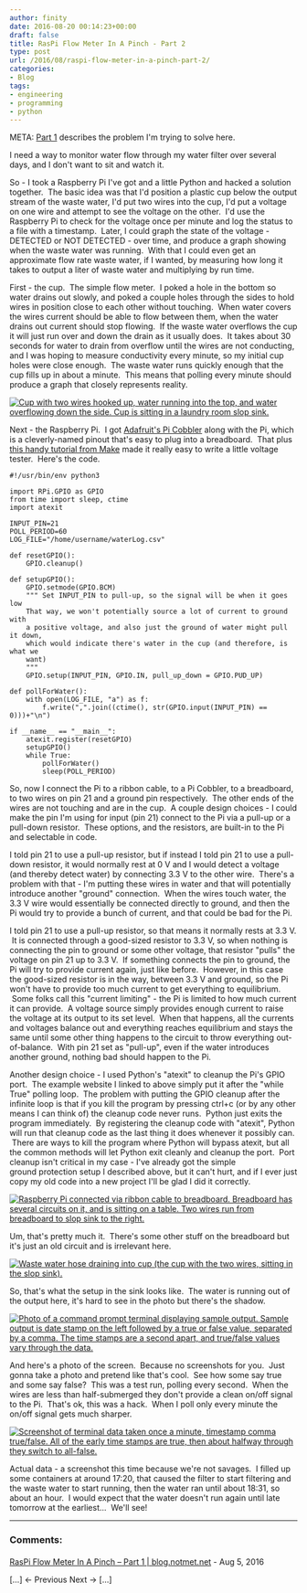 ```yaml
---
author: finity
date: 2016-08-20 00:14:23+00:00
draft: false
title: RasPi Flow Meter In A Pinch - Part 2
type: post
url: /2016/08/raspi-flow-meter-in-a-pinch-part-2/
categories:
- Blog
tags:
- engineering
- programming
- python
---
```


META: [Part 1](https://blog.notmet.net/2016/08/raspi-flow-meter-in-a-pinch-part-1/) describes the problem I'm trying to solve here.

I need a way to monitor water flow through my water filter over several days, and I don't want to sit and watch it.

So - I took a Raspberry Pi I've got and a little Python and hacked a solution together.  The basic idea was that I'd position a plastic cup below the output stream of the waste water, I'd put two wires into the cup, I'd put a voltage on one wire and attempt to see the voltage on the other.  I'd use the Raspberry Pi to check for the voltage once per minute and log the status to a file with a timestamp.  Later, I could graph the state of the voltage - DETECTED or NOT DETECTED - over time, and produce a graph showing when the waste water was running.  With that I could even get an approximate flow rate waste water, if I wanted, by measuring how long it takes to output a liter of waste water and multiplying by run time.

First - the cup.  The simple flow meter.  I poked a hole in the bottom so water drains out slowly, and poked a couple holes through the sides to hold wires in position close to each other without touching.  When water covers the wires current should be able to flow between them, when the water drains out current should stop flowing.  If the waste water overflows the cup it will just run over and down the drain as it usually does.  It takes about 30 seconds for water to drain from overflow until the wires are not conducting, and I was hoping to measure conductivity every minute, so my initial cup holes were close enough.  The waste water runs quickly enough that the cup fills up in about a minute.  This means that polling every minute should produce a graph that closely represents reality.

[![Cup with two wires hooked up, water running into the top, and water overflowing down the side.  Cup is sitting in a laundry room slop sink.](https://blog.notmet.net/wp-content/uploads/2016/08/20160819_182113-e1471649726856-169x300.jpg)
](https://blog.notmet.net/wp-content/uploads/2016/08/20160819_182113-e1471649741539.jpg)

Next - the Raspberry Pi.  I got [Adafruit's Pi Cobbler](https://www.adafruit.com/products/2029) along with the Pi, which is a cleverly-named pinout that's easy to plug into a breadboard.  That plus [this handy tutorial from Make](http://makezine.com/projects/tutorial-raspberry-pi-gpio-pins-and-python/) made it really easy to write a little voltage tester.  Here's the code.

```
#!/usr/bin/env python3

import RPi.GPIO as GPIO
from time import sleep, ctime
import atexit

INPUT_PIN=21
POLL_PERIOD=60
LOG_FILE="/home/username/waterLog.csv"

def resetGPIO():
    GPIO.cleanup()

def setupGPIO():
    GPIO.setmode(GPIO.BCM)
    """ Set INPUT_PIN to pull-up, so the signal will be when it goes low
    That way, we won't potentially source a lot of current to ground with
    a positive voltage, and also just the ground of water might pull it down,
    which would indicate there's water in the cup (and therefore, is what we
    want)
    """
    GPIO.setup(INPUT_PIN, GPIO.IN, pull_up_down = GPIO.PUD_UP)

def pollForWater():
    with open(LOG_FILE, "a") as f:
        f.write(",".join((ctime(), str(GPIO.input(INPUT_PIN) == 0)))+"\n")

if __name__ == "__main__":
    atexit.register(resetGPIO)
    setupGPIO()
    while True:
        pollForWater()
        sleep(POLL_PERIOD)
```

So, now I connect the Pi to a ribbon cable, to a Pi Cobbler, to a breadboard, to two wires on pin 21 and a ground pin respectively.  The other ends of the wires are not touching and are in the cup.  A couple design choices - I could make the pin I'm using for input (pin 21) connect to the Pi via a pull-up or a pull-down resistor.  These options, and the resistors, are built-in to the Pi and selectable in code.

I told pin 21 to use a pull-up resistor, but if instead I told pin 21 to use a pull-down resistor, it would normally rest at 0 V and I would detect a voltage (and thereby detect water) by connecting 3.3 V to the other wire.  There's a problem with that - I'm putting these wires in water and that will potentially introduce another "ground" connection.  When the wires touch water, the 3.3 V wire would essentially be connected directly to ground, and then the Pi would try to provide a bunch of current, and that could be bad for the Pi.

I told pin 21 to use a pull-up resistor, so that means it normally rests at 3.3 V.  It is connected through a good-sized resistor to 3.3 V, so when nothing is connecting the pin to ground or some other voltage, that resistor "pulls" the voltage on pin 21 up to 3.3 V.  If something connects the pin to ground, the Pi will try to provide current again, just like before.  However, in this case the good-sized resistor is in the way, between 3.3 V and ground, so the Pi won't have to provide too much current to get everything to equilibrium.  Some folks call this "current limiting" - the Pi is limited to how much current it can provide.  A voltage source simply provides enough current to raise the voltage at its output to its set level.  When that happens, all the currents and voltages balance out and everything reaches equilibrium and stays the same until some other thing happens to the circuit to throw everything out-of-balance.  With pin 21 set as "pull-up", even if the water introduces another ground, nothing bad should happen to the Pi.

Another design choice - I used Python's "atexit" to cleanup the Pi's GPIO port.  The example website I linked to above simply put it after the "while True" polling loop.  The problem with putting the GPIO cleanup after the infinite loop is that if you kill the program by pressing ctrl+c (or by any other means I can think of) the cleanup code never runs.  Python just exits the program immediately.  By registering the cleanup code with "atexit", Python will run that cleanup code as the last thing it does whenever it possibly can.  There are ways to kill the program where Python will bypass atexit, but all the common methods will let Python exit cleanly and cleanup the port.  Port cleanup isn't critical in my case - I've already got the simple ground protection setup I described above, but it can't hurt, and if I ever just copy my old code into a new project I'll be glad I did it correctly.

[![Raspberry Pi connected via ribbon cable to breadboard.  Breadboard has several circuits on it, and is sitting on a table.  Two wires run from breadboard to slop sink to the right.](https://blog.notmet.net/wp-content/uploads/2016/08/20160819_182131-300x169.jpg)
](https://blog.notmet.net/wp-content/uploads/2016/08/20160819_182131-e1471651217642.jpg)

Um, that's pretty much it.  There's some other stuff on the breadboard but it's just an old circuit and is irrelevant here.

[![Waste water hose draining into cup (the cup with the two wires, sitting in the slop sink).](https://blog.notmet.net/wp-content/uploads/2016/08/20160819_182100-300x169.jpg)
](https://blog.notmet.net/wp-content/uploads/2016/08/20160819_182100-e1471651271194.jpg)

So, that's what the setup in the sink looks like.  The water is running out of the output here, it's hard to see in the photo but there's the shadow.

[![Photo of a command prompt terminal displaying sample output.  Sample output is date stamp on the left followed by a true or false value, separated by a comma.  The time stamps are a second apart, and true/false values vary through the data.](https://blog.notmet.net/wp-content/uploads/2016/08/20160819_182013-300x169.jpg)
](https://blog.notmet.net/wp-content/uploads/2016/08/20160819_182013-e1471651337266.jpg)

And here's a photo of the screen.  Because no screenshots for you.  Just gonna take a photo and pretend like that's cool.  See how some say true and some say false?  This was a test run, polling every second.  When the wires are less than half-submerged they don't provide a clean on/off signal to the Pi.  That's ok, this was a hack.  When I poll only every minute the on/off signal gets much sharper.

[![Screenshot of terminal data taken once a minute, timestamp comma true/false.  All of the early time stamps are true, then about halfway through they switch to all-false.](https://blog.notmet.net/wp-content/uploads/2016/08/raspiwatermeteroutput.png)
](https://blog.notmet.net/wp-content/uploads/2016/08/raspiwatermeteroutput.png)

Actual data - a screenshot this time because we're not savages.  I filled up some containers at around 17:20, that caused the filter to start filtering and the waste water to start running, then the water ran until about 18:31, so about an hour.  I would expect that the water doesn't run again until late tomorrow at the earliest...  We'll see!

---
### Comments:
####
[RasPi Flow Meter In A Pinch &#8211; Part 1 | blog.notmet.net](https://blog.notmet.net/2016/08/raspi-flow-meter-in-a-pinch-part-1/ "") - Aug 5, 2016

\[…\] ← Previous Next → \[…\]
